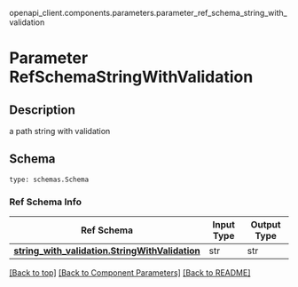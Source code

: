 openapi_client.components.parameters.parameter_ref_schema_string_with_validation
# Parameter RefSchemaStringWithValidation

## Description
a path string with validation

## Schema
```
type: schemas.Schema
```

### Ref Schema Info
Ref Schema | Input Type | Output Type
---------- | ---------- | -----------
[**string_with_validation.StringWithValidation**](../../components/schema/string_with_validation.md) | str | str

[[Back to top]](#top) [[Back to Component Parameters]](../../../README.md#Component-Parameters) [[Back to README]](../../../README.md)
